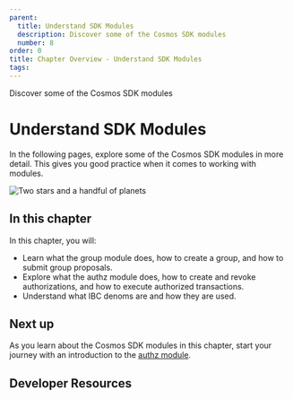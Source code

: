 ```yaml
---
parent:
  title: Understand SDK Modules
  description: Discover some of the Cosmos SDK modules
  number: 8
order: 0
title: Chapter Overview - Understand SDK Modules
tags:
---
```


<div class="tm-overline tm-rf-1 tm-lh-title tm-medium tm-muted">Discover some of the Cosmos SDK modules</div>
<h1 class="mt-4 mb-6">Understand SDK Modules</h1>

In the following pages, explore some of the Cosmos SDK modules in more detail. This gives you good practice when it comes to working with modules.

![Two stars and a handful of planets](/lp-images/planets-large-2.svg)

## In this chapter

<HighlightBox type="learning">

In this chapter, you will:

* Learn what the group module does, how to create a group, and how to submit group proposals.
* Explore what the authz module does, how to create and revoke authorizations, and how to execute authorized transactions.
* Understand what IBC denoms are and how they are used.

</HighlightBox>

<card-module/>

## Next up

As you learn about the Cosmos SDK modules in this chapter, start your journey with an introduction to the [authz module](./1-authz.md).

## Developer Resources

<div v-for="resource in $themeConfig.resources">
  <Resource
    :title="resource.title"
    :description="resource.description"
    :links="resource.links"
    :image="resource.image"
    :large="true"
  />
  <br/>
</div>
